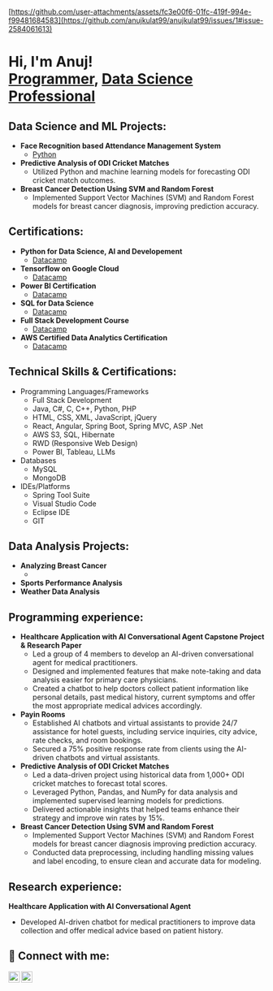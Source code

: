 [https://github.com/user-attachments/assets/fc3e00f6-01fc-419f-994e-f99481684583](https://github.com/anujkulat99/anujkulat99/issues/1#issue-2584061613)

<h1>Hi, I'm Anuj! <br/><a href="https://github.com/SumitSakarkar08">Programmer</a>, <a href="https://github.com/SumitSakarkar08/">Data Science Professional</a></h1>

<h2> Data Science and ML Projects:</h2>
   
- <b>Face Recognition based Attendance Management System</b>
  - [Python]()
- <b>Predictive Analysis of ODI Cricket Matches</b>
  - Utilized Python and machine learning models for forecasting ODI cricket match outcomes.  
- <b>Breast Cancer Detection Using SVM and Random Forest</b>
  - Implemented Support Vector Machines (SVM) and Random Forest models for breast cancer diagnosis, improving prediction accuracy.

<h2> Certifications:</h2>

- <b>Python for Data Science, AI and Developement</b>
  - [Datacamp]()
- <b>Tensorflow on Google Cloud</b>
  - [Datacamp]()
- <b>Power BI Certification</b>
  - [Datacamp]()
- <b>SQL for Data Science</b>
  - [Datacamp]()
- <b>Full Stack Development Course</b>
  - [Datacamp]()
- <b>AWS Certified Data Analytics Certification</b>
  - [Datacamp]()

<h2>Technical Skills & Certifications:</h2>

- Programming Languages/Frameworks
  - Full Stack Development
  - Java, C#, C, C++, Python, PHP
  - HTML, CSS, XML, JavaScript, jQuery
  - React, Angular, Spring Boot, Spring MVC, ASP .Net
  - AWS S3, SQL, Hibernate
  - RWD (Responsive Web Design)
  - Power BI, Tableau, LLMs
- Databases
  - MySQL
  - MongoDB
- IDEs/Platforms
  - Spring Tool Suite
  - Visual Studio Code
  - Eclipse IDE
  - GIT

<h2> Data Analysis Projects:</h2>

- <b>Analyzing Breast Cancer</b>
  - []()
- <b>Sports Performance Analysis</b>
- <b>Weather Data Analysis</b>



<h2> Programming experience:</h2>

- <b>Healthcare Application with AI Conversational Agent Capstone Project & Research Paper</b>
  - Led a group of 4 members to develop an AI-driven conversational agent for medical practitioners.
  - Designed and implemented features that make note-taking and data analysis easier for primary care physicians.
  - Created a chatbot to help doctors collect patient information like personal details, past medical history, current symptoms and offer the most appropriate medical advices accordingly.
- <b>Payin Rooms </b>
  - Established AI chatbots and virtual assistants to provide 24/7 assistance for hotel guests, including service inquiries, city advice, rate checks, and room bookings.
  - Secured a 75% positive response rate from clients using the AI-driven chatbots and virtual assistants.
- <b>Predictive Analysis of ODI Cricket Matches</b>
  - Led a data-driven project using historical data from 1,000+ ODI cricket matches to forecast total scores.
  - Leveraged Python, Pandas, and NumPy for data analysis and implemented supervised learning models for predictions.
  - Delivered actionable insights that helped teams enhance their strategy and improve win rates by 15%.
- <b>Breast Cancer Detection Using SVM and Random Forest</b>
  - Implemented Support Vector Machines (SVM) and Random Forest models for breast cancer diagnosis improving prediction
accuracy.
  - Conducted data preprocessing, including handling missing values and label encoding, to ensure clean and accurate data for
modeling.

<h2> Research experience:</h2>

<b>Healthcare Application with AI Conversational Agent</b>
   - Developed AI-driven chatbot for medical practitioners to improve data collection and offer medical advice based on patient history.


<h2> 🤳 Connect with me:</h2>

[<img align="left" alt="sumit-sakarkar | LinkedIn" width="22px" src="https://cdn.jsdelivr.net/npm/simple-icons@v3/icons/linkedin.svg" />][linkedin]
[<img align="left" alt="potter_head_08 | Instagram" width="22px" src="https://cdn.jsdelivr.net/npm/simple-icons@v3/icons/instagram.svg" />][instagram]

[instagram]: https://www.instagram.com
[linkedin]: https://www.linkedin.com


<!--
**anujkulat99/anujkulat99** is a ✨ _special_ ✨ repository because its `README.md` (this file) appears on your GitHub profile.

Here are some ideas to get you started:

- 🔭 I’m currently working on ...
- 🌱 I’m currently learning ...
- 👯 I’m looking to collaborate on ...
- 🤔 I’m looking for help with ...
- 💬 Ask me about ...
- 📫 How to reach me: ...
- 😄 Pronouns: ...
- ⚡ Fun fact: ...
-->
